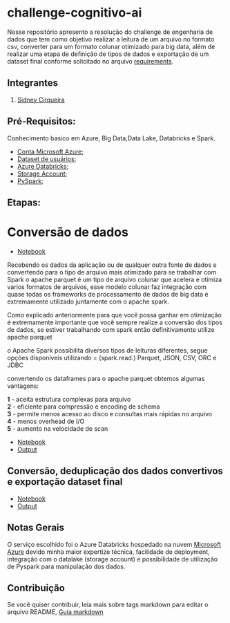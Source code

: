 # challenge-cognitivo-ai

Nesse repositório apresento a resolução do challenge de engenharia de dados que tem como objetivo realizar a leitura de um arquivo no formato csv, converter para um formato colunar otimizado para big data, além de realizar uma etapa de definição de tipos de dados e exportação de um dataset final conforme solicitado no arquivo [requirements](https://github.com/sidneyocirqueira/challenge-cognitivo-ai/tree/main/requirements).


## Integrantes
1. [Sidney Cirqueira](https://www.linkedin.com/in/sidneyoliveiracirqueira/)

## Pré-Requisitos:
Conhecimento basico em Azure, Big Data,Data Lake, Databricks e Spark.

* [Conta Microsoft Azure](https://azure.microsoft.com/en-us/free/); 
* [Dataset de usuários](https://github.com/sidneyocirqueira/challenge-cognitivo-ai/tree/main/data/input/users);
* [Azure Databricks](https://azure.microsoft.com/en-us/services/databricks/);
* [Storage Account](https://docs.microsoft.com/en-us/azure/storage/common/storage-account-overview); 
* [PySpark](https://databricks.com/glossary/pyspark);

## Etapas:

# Conversão de dados
* [Notebook](https://github.com/sidneyocirqueira/challenge-cognitivo-ai/tree/main/notebooks)

Recebendo os dados da aplicação ou de qualquer outra fonte de dados e
convertendo para o tipo de arquivo mais otimizado para se trabalhar com Spark
o apache parquet é um tipo de arquivo colunar que acelera e otimiza varios formatos de arquivos,
esse modelo colunar faz integração com quase todas os frameworks de processamento de dados de big data
é extremamente utilizado juntamente com o apache spark.

Como explicado anteriormente para que você possa ganhar em otimização
é extremamente importante que você sempre realize a conversão dos tipos de dados, se estiver trabalhando com spark então definitivamente
utilize apache parquet

o Apache Spark possibilita diversos tipos de leituras diferentes, segue opções disponíveis utilizando = (spark.read.)
Parquet, JSON, CSV, ORC e JDBC

convertendo os dataframes para o apache parquet  obtemos algumas vantagens:

**1** - aceita estrutura complexas para arquivo  
**2** - eficiente para compressão e encoding de schema  
**3** - permite menos acesso ao disco e consultas mais rápidas no arquivo  
**4** - menos overhead de I/O  
**5** - aumento na velocidade de scan  

* [Notebook](https://github.com/sidneyocirqueira/challenge-cognitivo-ai/tree/main/notebooks)
* [Output](https://github.com/sidneyocirqueira/challenge-cognitivo-ai/tree/main/data/output/load.parquet)

## Conversão, deduplicação dos dados convertivos e exportação dataset final 

* [Notebook](https://github.com/sidneyocirqueira/challenge-cognitivo-ai/tree/main/notebooks)
* [Output](https://github.com/sidneyocirqueira/challenge-cognitivo-ai/tree/main/data/usersFinal.parquet)

## Notas Gerais 

O serviço escolhido foi o Azure Databricks hospedado na nuvem [Microsoft Azure](https://azure.microsoft.com/en-us/) devido minha maior expertize técnica, facilidade de deployment, integração com o datalake (storage account) e possibilidade de utilização de Pyspark para manipulação dos dados.

## Contribuição
Se você quiser contribuir, leia mais sobre tags markdown para editar o arquivo README, [Guia markdown](https://docs.microsoft.com/en-us/azure/devops/project/wiki/markdown-guidance?view=azure-devops&viewFallbackFrom=vsts) 

